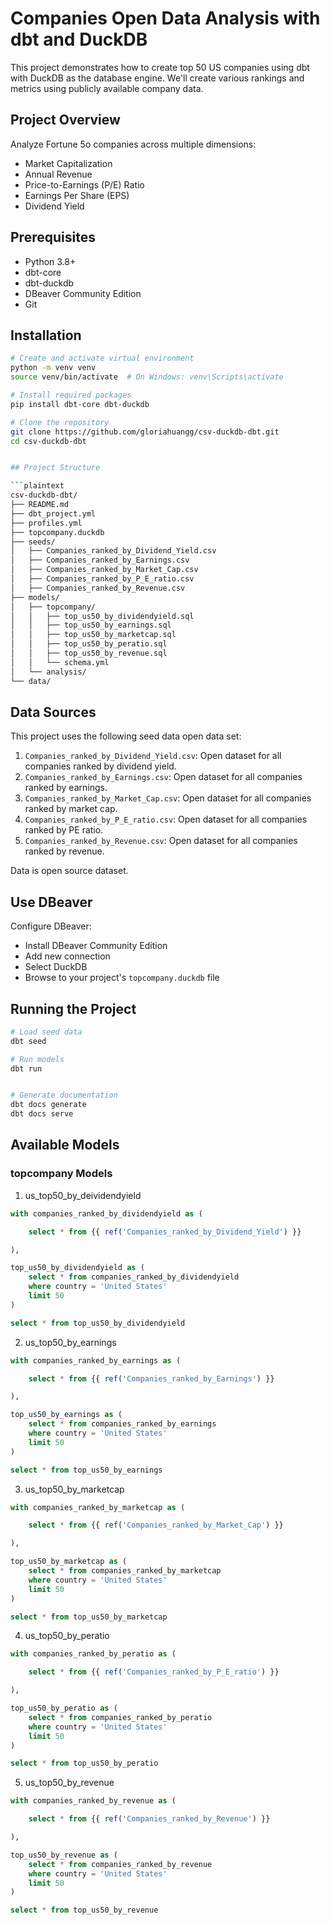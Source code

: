 # Companies Open Data Analysis with dbt and DuckDB

This project demonstrates how to create top 50 US companies using dbt with DuckDB as the database engine. We'll create various rankings and metrics using publicly available company data.

## Project Overview

Analyze Fortune 5o companies across multiple dimensions:
- Market Capitalization
- Annual Revenue
- Price-to-Earnings (P/E) Ratio
- Earnings Per Share (EPS)
- Dividend Yield

## Prerequisites

- Python 3.8+
- dbt-core
- dbt-duckdb
- DBeaver Community Edition
- Git

## Installation

```bash
# Create and activate virtual environment
python -m venv venv
source venv/bin/activate  # On Windows: venv\Scripts\activate

# Install required packages
pip install dbt-core dbt-duckdb

# Clone the repository
git clone https://github.com/gloriahuangg/csv-duckdb-dbt.git
cd csv-duckdb-dbt


## Project Structure

```plaintext
csv-duckdb-dbt/
├── README.md
├── dbt_project.yml
├── profiles.yml
├── topcompany.duckdb
├── seeds/
│   ├── Companies_ranked_by_Dividend_Yield.csv
│   ├── Companies_ranked_by_Earnings.csv
│   ├── Companies_ranked_by_Market_Cap.csv
│   ├── Companies_ranked_by_P_E_ratio.csv
│   ├── Companies_ranked_by_Revenue.csv
├── models/
│   ├── topcompany/
│   │   ├── top_us50_by_dividendyield.sql
│   │   ├── top_us50_by_earnings.sql
│   │   ├── top_us50_by_marketcap.sql
│   │   ├── top_us50_by_peratio.sql
│   │   ├── top_us50_by_revenue.sql
│   │   └── schema.yml
│   └── analysis/
└── data/
```

## Data Sources

This project uses the following seed data open data set:
1. `Companies_ranked_by_Dividend_Yield.csv`: Open dataset for all companies ranked by dividend yield.
2. `Companies_ranked_by_Earnings.csv`: Open dataset for all companies ranked by earnings.
3. `Companies_ranked_by_Market_Cap.csv`: Open dataset for all companies ranked by market cap.
4. `Companies_ranked_by_P_E_ratio.csv`: Open dataset for all companies ranked by PE ratio.
5. `Companies_ranked_by_Revenue.csv`: Open dataset for all companies ranked by revenue.

Data is open source dataset.

## Use DBeaver

 Configure DBeaver:
- Install DBeaver Community Edition
- Add new connection
- Select DuckDB
- Browse to your project's `topcompany.duckdb` file

## Running the Project

```bash
# Load seed data
dbt seed

# Run models
dbt run


# Generate documentation
dbt docs generate
dbt docs serve
```

## Available Models

### topcompany Models
1. us_top50_by_deividendyield
```sql
with companies_ranked_by_dividendyield as (

    select * from {{ ref('Companies_ranked_by_Dividend_Yield') }}

),

top_us50_by_dividendyield as (
    select * from companies_ranked_by_dividendyield
    where country = 'United States' 
    limit 50
)

select * from top_us50_by_dividendyield
```

2. us_top50_by_earnings
```sql
with companies_ranked_by_earnings as (

    select * from {{ ref('Companies_ranked_by_Earnings') }}

),

top_us50_by_earnings as (
    select * from companies_ranked_by_earnings
    where country = 'United States' 
    limit 50
)

select * from top_us50_by_earnings
```

3. us_top50_by_marketcap
```sql
with companies_ranked_by_marketcap as (

    select * from {{ ref('Companies_ranked_by_Market_Cap') }}

),

top_us50_by_marketcap as (
    select * from companies_ranked_by_marketcap
    where country = 'United States' 
    limit 50
)

select * from top_us50_by_marketcap
```

4. us_top50_by_peratio
```sql
with companies_ranked_by_peratio as (

    select * from {{ ref('Companies_ranked_by_P_E_ratio') }}

),

top_us50_by_peratio as (
    select * from companies_ranked_by_peratio
    where country = 'United States' 
    limit 50
)

select * from top_us50_by_peratio
```

5. us_top50_by_revenue
```sql
with companies_ranked_by_revenue as (

    select * from {{ ref('Companies_ranked_by_Revenue') }}

),

top_us50_by_revenue as (
    select * from companies_ranked_by_revenue
    where country = 'United States' 
    limit 50
)

select * from top_us50_by_revenue
```

